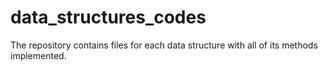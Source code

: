 # data_structures_codes
The repository contains files for each data structure with all of its methods implemented.
